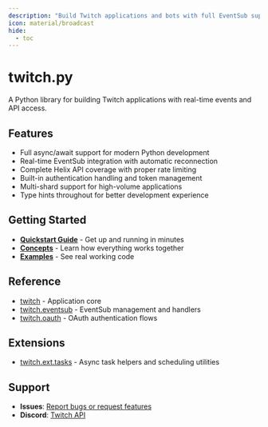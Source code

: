 ```yaml
---
description: "Build Twitch applications and bots with full EventSub support. A modern, async Python library for real-time notifications, Helix API access, and authentication."
icon: material/broadcast
hide:
  - toc
---
```



# twitch.py

A Python library for building Twitch applications with real-time events and API access.

## Features

* Full async/await support for modern Python development
* Real-time EventSub integration with automatic reconnection
* Complete Helix API coverage with proper rate limiting
* Built-in authentication handling and token management
* Multi-shard support for high-volume applications
* Type hints throughout for better development experience

## Getting Started

* **[Quickstart Guide](quickstart.md)** - Get up and running in minutes
* **[Concepts](concepts.md)** - Learn how everything works together
* **[Examples](https://github.com/mrsnifo/twitch.py/tree/main/examples)** - See real working code

## Reference

* [twitch](reference/app/app.md) - Application core
* [twitch.eventsub](reference/eventsub/index.md) - EventSub management and handlers
* [twitch.oauth](reference/oauth/flows.md) - OAuth authentication flows

## Extensions

* [twitch.ext.tasks](ext/tasks.md) - Async task helpers and scheduling utilities

## Support

* **Issues**: [Report bugs or request features](https://github.com/mrsnifo/twitch.py/issues)
* **Discord**: [Twitch API](https://discord.gg/UFTkgnse7d)
